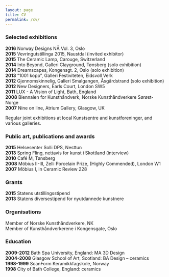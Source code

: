 ```yaml
---
layout: page
title: CV
permalink: /cv/
---
```


### Selected exhibitions

**2016** Norway Designs NÅ Vol. 3, Oslo  
**2015** Vevringutstillinga 2015, Naustdal (invited exhibitor)  
**2015** The Ceramic Lamp, Carouge, Switzerland  
**2014** Into Beyond, Galleri Clayground, Tønsberg (solo exhibition)  
**2014** Dreamscapes, Kongensgt. 2, Oslo (solo exhibition)  
**2013** “1001 kopp”, Galleri Festiviteten, Eidsvoll Verk  
**2012** Gjennomskinnelig, Galleri Smalgangen, Åsgårdstrand (solo exhibition)  
**2012** New Designers, Earls Court, London SW5  
**2011** LUX - A Vision of Light, Bath, England  
**2008** Biennalen for Kunsthåndverk, Norske Kunsthåndverkere Sørøst-Norge  
**2007** Nine on line, Atrium Gallery, Glasgow, UK  
  
Regular joint exhibitions at local Kunstsentre and kunstforeninger, and various galleries.

### Public art, publications and awards

**2015** Helsesenter Solli DPS, Nesttun  
**2013** Spring Fling, nettavis for kunst i Skottland (interview)  
**2010** Café M, Tønsberg  
**2008** Möbius II-III, Zelli Porcelain Prize, (Highly Commended), London W1  
**2007** Möbius I, in Ceramic Review 228  


### Grants

**2015** Statens utstillingsstipend  
**2013** Statens diversestipend for nyutdannede kunstnere  
  
### Organisations

Member of Norske Kunsthåndverkere, NK  
Member of Kunsthåndverkerene i Kongensgate, Oslo  
  
### Education

**2009-2012** Bath Spa University, England: MA 3D Design  
**2004-2008** Glasgow School of Art, Scotland: BA Design – ceramics  
**1998-1999** ScanForm Keramikkfagskole, Norway  
**1998** City of Bath College, England: ceramics  
